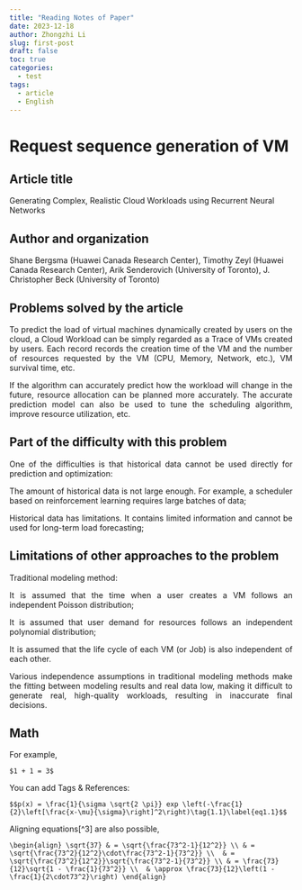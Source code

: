 ```yaml
---
title: "Reading Notes of Paper"
date: 2023-12-18
author: Zhongzhi Li
slug: first-post
draft: false
toc: true
categories:
  - test
tags:
  - article
  - English
---
```


# Request sequence generation of VM
## Article title

Generating Complex, Realistic Cloud Workloads using Recurrent Neural Networks

## Author and organization

Shane Bergsma (Huawei Canada Research Center), Timothy Zeyl (Huawei Canada Research Center), Arik Senderovich (University of Toronto), J. Christopher Beck (University of Toronto)

## Problems solved by the article

<p style="text-align: justify;">To predict the load of virtual machines dynamically created by users on the cloud, a Cloud Workload can be simply regarded as a Trace of VMs created by users. Each record records the creation time of the VM and the number of resources requested by the VM (CPU, Memory, Network, etc.), VM survival time, etc.</p>

<p style="text-align: justify;">If the algorithm can accurately predict how the workload will change in the future, resource allocation can be planned more accurately. The accurate prediction model can also be used to tune the scheduling algorithm, improve resource utilization, etc.</p>

## Part of the difficulty with this problem

<p style="text-align: justify;">One of the difficulties is that historical data cannot be used directly for prediction and optimization:</p>

<p style="text-align: justify;">The amount of historical data is not large enough. For example, a scheduler based on reinforcement learning requires large batches of data;</p>

<p style="text-align: justify;">Historical data has limitations. It contains limited information and cannot be used for long-term load forecasting;</p>

## Limitations of other approaches to the problem

<p style="text-align: justify;">Traditional modeling method:</p>

<p style="text-align: justify;">It is assumed that the time when a user creates a VM follows an independent Poisson distribution;</p>

<p style="text-align: justify;">It is assumed that user demand for resources follows an independent polynomial distribution;</p>

<p style="text-align: justify;">It is assumed that the life cycle of each VM (or Job) is also independent of each other.</p>

<p style="text-align: justify;">Various independence assumptions in traditional modeling methods make the fitting between modeling results and real data low, making it difficult to generate real, high-quality workloads, resulting in inaccurate final decisions.</p>


## Math

For example, 

`$1 + 1 = 3$`

You can add Tags & References:

`$$p(x) = \frac{1}{\sigma \sqrt{2 \pi}} exp \left(-\frac{1}{2}\left[\frac{x-\mu}{\sigma}\right]^2\right)\tag{1.1}\label{eq1.1}$$`

Aligning equations[^3] are also possible, 

`\begin{align}
\sqrt{37} & = \sqrt{\frac{73^2-1}{12^2}} \\
 & = \sqrt{\frac{73^2}{12^2}\cdot\frac{73^2-1}{73^2}} \\ 
 & = \sqrt{\frac{73^2}{12^2}}\sqrt{\frac{73^2-1}{73^2}} \\
 & = \frac{73}{12}\sqrt{1 - \frac{1}{73^2}} \\ 
 & \approx \frac{73}{12}\left(1 - \frac{1}{2\cdot73^2}\right)
\end{align}`